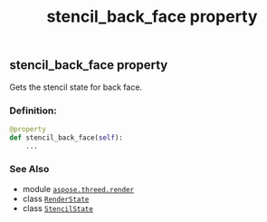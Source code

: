 ﻿---
title: stencil_back_face property
second_title: Aspose.3D for Python via .NET API References
description: 
type: docs
weight: 160
url: /aspose.threed.render/renderstate/stencil_back_face/
is_root: false
---

## stencil_back_face property


Gets the stencil state for back face.
### Definition:
```python
@property
def stencil_back_face(self):
    ...
```

### See Also
* module [`aspose.threed.render`](../../)
* class [`RenderState`](/3d/python-net/aspose.threed.render/renderstate)
* class [`StencilState`](/3d/python-net/aspose.threed.render/stencilstate)
